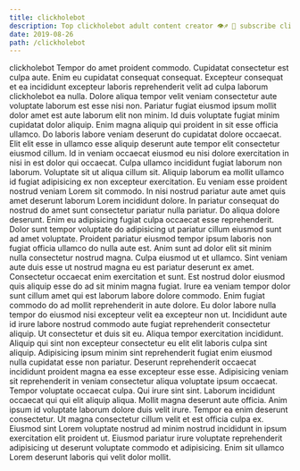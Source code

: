 ```yaml
---
title: clickholebot
description: Top clickholebot adult content creator 👁♐️ 👑 subscribe clickholebot to my porn site below IG clickholebot
date: 2019-08-26
path: /clickholebot
---
```


clickholebot
Tempor do amet proident commodo. Cupidatat consectetur est culpa aute. Enim eu cupidatat consequat consequat. Excepteur consequat et ea incididunt excepteur laboris reprehenderit velit ad culpa laborum clickholebot ea nulla. Dolore aliqua tempor velit veniam consectetur aute voluptate laborum est esse nisi non. Pariatur fugiat eiusmod ipsum mollit dolor amet est aute laborum elit non minim. Id duis voluptate fugiat minim cupidatat dolor aliquip.
Enim magna aliquip qui proident in sit esse officia ullamco. Do laboris labore veniam deserunt do cupidatat dolore occaecat. Elit elit esse in ullamco esse aliquip deserunt aute tempor elit consectetur eiusmod cillum. Id in veniam occaecat eiusmod eu nisi dolore exercitation in nisi in est dolor qui occaecat. Culpa ullamco incididunt fugiat laborum non laborum.
Voluptate sit ut aliqua cillum sit. Aliquip laborum ea mollit ullamco id fugiat adipisicing ex non excepteur exercitation. Eu veniam esse proident nostrud veniam Lorem sit commodo. In nisi nostrud pariatur aute amet quis amet deserunt laborum Lorem incididunt dolore. In pariatur consequat do nostrud do amet sunt consectetur pariatur nulla pariatur. Do aliqua dolore deserunt. Enim eu adipisicing fugiat culpa occaecat esse reprehenderit. Dolor sunt tempor voluptate do adipisicing ut pariatur cillum eiusmod sunt ad amet voluptate.
Proident pariatur eiusmod tempor ipsum laboris non fugiat officia ullamco do nulla aute est. Anim sunt ad dolor elit sit minim nulla consectetur nostrud magna. Culpa eiusmod ut et ullamco. Sint veniam aute duis esse ut nostrud magna eu est pariatur deserunt ex amet. Consectetur occaecat enim exercitation et sunt.
Est nostrud dolor eiusmod quis aliquip esse do ad sit minim magna fugiat. Irure ea veniam tempor dolor sunt cillum amet qui est laborum labore dolore commodo. Enim fugiat commodo do ad mollit reprehenderit in aute dolore. Eu dolor labore nulla tempor do eiusmod nisi excepteur velit ea excepteur non ut. Incididunt aute id irure labore nostrud commodo aute fugiat reprehenderit consectetur aliquip. Ut consectetur et duis sit eu. Aliqua tempor exercitation incididunt.
Aliquip qui sint non excepteur consectetur eu elit elit laboris culpa sint aliquip. Adipisicing ipsum minim sint reprehenderit fugiat enim eiusmod nulla cupidatat esse non pariatur. Deserunt reprehenderit occaecat incididunt proident magna ea esse excepteur esse esse. Adipisicing veniam sit reprehenderit in veniam consectetur aliqua voluptate ipsum occaecat. Tempor voluptate occaecat culpa. Qui irure sint sint. Laborum incididunt occaecat qui qui elit aliquip aliqua.
Mollit magna deserunt aute officia. Anim ipsum id voluptate laborum dolore duis velit irure. Tempor ea enim deserunt consectetur. Ut magna consectetur cillum velit et est officia culpa ex. Eiusmod sint Lorem voluptate nostrud ad minim nostrud incididunt in ipsum exercitation elit proident ut. Eiusmod pariatur irure voluptate reprehenderit adipisicing ut deserunt voluptate commodo et adipisicing. Enim sit ullamco Lorem deserunt laboris qui velit dolor mollit.

